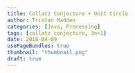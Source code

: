 ```yaml
---
title: Collatz Conjecture + Unit Circle
author: Tristan Madden
categories: [Java, Processing]
tags: [collatz conjecture, 3n+1]
date: 2018-04-09
usePageBundles: true
thumbnail: "thumbnail.png"
draft: true
---
```

<!-- I was inspired by <a href="https://www.bradyharanblog.com/blog/the-collatz-conjecture-in-colour">this page</a> to write my own Collatz Conjecture visualization. My first attempt looked pretty close to what I saw in the Numberphile video which is fine and dandy. I tried something different by keeping the rules used to create the original visualization, but wrapping everything around a unit circle. There are 360 "branches", each branch representing a 1-degree turn. I don’t suspect this reveals any new insights into the Collatz Conjecture, but I had fun and it yielded some interesting looking results. The number 327 has a particularly long and interesting life here. The output frames of this Processing sketch were assembled using [ffmpeg]({{ site.baseurl }}{% link _posts/2022-04-16-ffmpeg.md %}). 

<div class="iframe-wrapper-16-9">
    <iframe src="https://www.youtube.com/embed/8wpbfGuhH4g"></iframe>
</div>
<br>
<script src="https://gist.github.com/Trimad/cbd07195aeb8893553ae34e6fe2b98a2.js"></script> -->